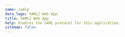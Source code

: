 ```yaml
---
name: samlp
data_logo: SAML2 Web App
title: SAML2 Web App
help: Enables the SAML protocol for this application.
sitemap: false
---
```

